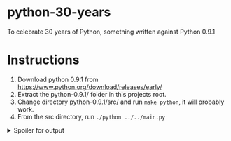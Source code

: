 # python-30-years
To celebrate 30 years of Python, something written against Python 0.9.1

# Instructions
1. Download python 0.9.1 from https://www.python.org/download/releases/early/
2. Extract the python-0.9.1/ folder in this projects root.
3. Change directory python-0.9.1/src/ and run `make python`, it will probably work.
4. From the src directory, run `./python ../../main.py`

<details>
  <summary>Spoiler for output</summary> 
<pre>
Let's start out with a select message for those on a incompatible platform getting integer overflows.
Sure is nice being able to set named arguments...
...and how about formatted strings in Python (and type exception!)...
...and we all enjoy having datetime, even with its flaws (and runtime exception)...
...having some whitespace just for flavor will not break PEP8!
0
1
2
3
4
5
6
7
8
9
10
11
12
13
14
15
16
17
18
19
20
21
22
23
24
25
26
27
28
29
Woohoo 30 years of Python,
here's to 30 more!
</pre>
</details>